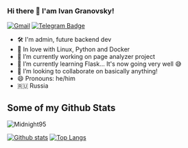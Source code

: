 ### Hi there 👋 I'am Ivan Granovsky!

<!--
**Midnight95/Midnight95** is a ✨ _special_ ✨ repository because its `README.md` (this file) appears on your GitHub profile.

Here are some ideas to get you started:


- ⚡ Fun fact: ...
-->

[![Gmail](https://img.shields.io/badge/Email-me-red?style=for-the-badge&logo=gmail&logoColor=white)](mailto:ivanator666@gmail.com)
[![Telegram Badge](https://img.shields.io/badge/-mishaviborniy-blue?style=social&logo=telegram&link=https://t.me/mishaviborniy)](https://t.me/mishaviborniy) <p align='left'>
 
- 🛠 I'm admin, future backend dev
- 🐍 In love with Linux, Python and Docker
- 🔭 I’m currently working on page analyzer project
- 🌱 I’m currently learning Flask... It's now going very well 😅
- 👯 I’m looking to collaborate on basically anything!
- 😄 Pronouns: he/him
- 🇷🇺 Russia



## Some of my Github Stats
<p align=left> <img src=https://komarev.com/ghpvc/?username=Midnight95 alt=Midnight95 /> </p>

[![Github stats](https://github-readme-stats.vercel.app/api?usernameMidnight95&show_icons=true&include_all_commits=true)](https://github.com/Midnight95/github-readme-stats)
[![Top Langs](https://github-readme-stats.vercel.app/api/top-langs/?username=Midnight95&layout=compact)](https://github.com/Midnight95/github-readme-stats)
